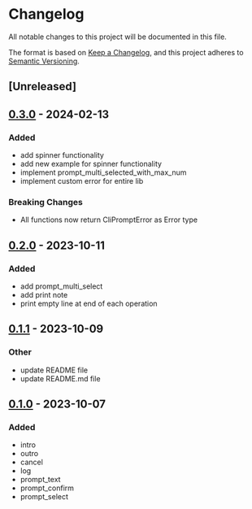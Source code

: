 # Changelog
All notable changes to this project will be documented in this file.

The format is based on [Keep a Changelog](https://keepachangelog.com/en/1.0.0/),
and this project adheres to [Semantic Versioning](https://semver.org/spec/v2.0.0.html).

## [Unreleased]

## [0.3.0](https://github.com/probaku1234/cli_prompt_rs/compare/v0.2.0...v0.3.0) - 2024-02-13

### Added
- add spinner functionality
- add new example for spinner functionality
- implement prompt_multi_selected_with_max_num
- implement custom error for entire lib

### Breaking Changes
- All functions now return CliPromptError as Error type

## [0.2.0](https://github.com/probaku1234/cli_prompt_rs/compare/v0.1.1...v0.2.0) - 2023-10-11

### Added
- add prompt_multi_select
- add print note
- print empty line at end of each operation

## [0.1.1](https://github.com/probaku1234/cli_prompt_rs/compare/v0.1.0...v0.1.1) - 2023-10-09

### Other
- update README file
- update README.md file

## [0.1.0](https://github.com/probaku1234/cli_prompt_rs/releases/tag/v0.1.0) - 2023-10-07

### Added
- intro
- outro
- cancel
- log
- prompt_text
- prompt_confirm
- prompt_select
